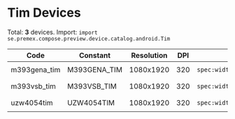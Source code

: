 # Tim Devices

Total: **3** devices. Import: `import se.premex.compose.preview.device.catalog.android.Tim`

| Code | Constant | Resolution | DPI | Compose Spec | Preview Usage |
|------|----------|------------|-----|-------------|---------------|
| m393gena_tim | M393GENA_TIM | 1080x1920 | 320 | `spec:width=1080px,height=1920px,dpi=320` | `@Preview(device = Tim.M393GENA_TIM)` |
| m393vsb_tim | M393VSB_TIM | 1080x1920 | 320 | `spec:width=1080px,height=1920px,dpi=320` | `@Preview(device = Tim.M393VSB_TIM)` |
| uzw4054tim | UZW4054TIM | 1080x1920 | 320 | `spec:width=1080px,height=1920px,dpi=320` | `@Preview(device = Tim.UZW4054TIM)` |

<!-- Generated automatically. Do not edit manually. -->
